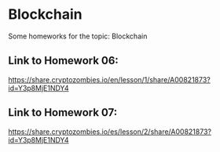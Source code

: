 # Blockchain

Some homeworks for the topic: Blockchain

## Link to Homework 06:
https://share.cryptozombies.io/en/lesson/1/share/A00821873?id=Y3p8MjE1NDY4 

## Link to Homework 07:
https://share.cryptozombies.io/es/lesson/2/share/A00821873?id=Y3p8MjE1NDY4
